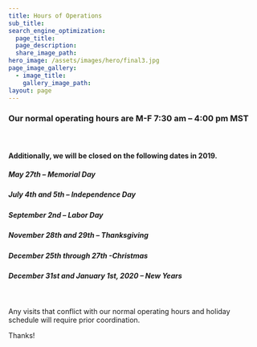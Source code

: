 ```yaml
---
title: Hours of Operations
sub_title:
search_engine_optimization:
  page_title:
  page_description:
  share_image_path:
hero_image: /assets/images/hero/final3.jpg
page_image_gallery:
  - image_title:
    gallery_image_path:
layout: page
---
```


### Our normal operating hours are M-F 7:30 am – 4:00 pm MST

#### &nbsp;

#### Additionally, we will be closed on the following dates in 2019.

##### May 27th – Memorial Day

##### July 4th and 5th – Independence Day

##### September 2nd – Labor Day

##### November 28th and 29th – Thanksgiving

##### December 25th through 27th -Christmas

##### December 31st and January 1st, 2020 – New Years

&nbsp;

Any visits that conflict with our normal operating hours and holiday schedule will require prior coordination.

Thanks!